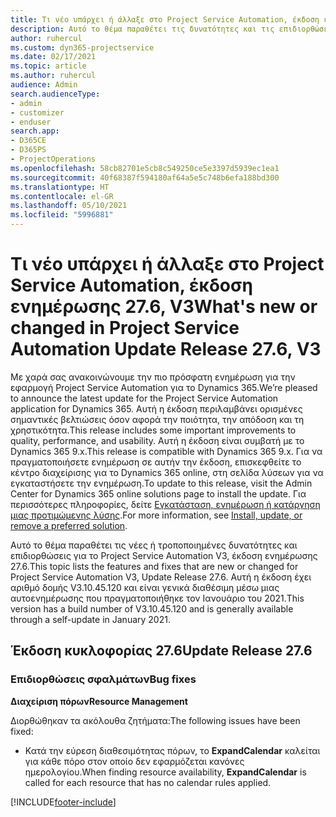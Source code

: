 ```yaml
---
title: Τι νέο υπάρχει ή άλλαξε στο Project Service Automation, έκδοση ενημέρωσης 27.6 Hotfix, V3
description: Αυτό το θέμα παραθέτει τις δυνατότητες και τις επιδιορθώσεις που είναι διαθέσιμες για το Project Service Automation V3, έκδοση ενημέρωσης 27.6 Hotfix, V3.
author: ruhercul
ms.custom: dyn365-projectservice
ms.date: 02/17/2021
ms.topic: article
ms.author: ruhercul
audience: Admin
search.audienceType:
- admin
- customizer
- enduser
search.app:
- D365CE
- D365PS
- ProjectOperations
ms.openlocfilehash: 58cb82701e5cb8c549250ce5e3397d5939ec1ea1
ms.sourcegitcommit: 40f68387f594180af64a5e5c748b6efa188bd300
ms.translationtype: HT
ms.contentlocale: el-GR
ms.lasthandoff: 05/10/2021
ms.locfileid: "5996881"
---
```

# <a name="whats-new-or-changed-in-project-service-automation-update-release-276-v3"></a><span data-ttu-id="c55ef-103">Τι νέο υπάρχει ή άλλαξε στο Project Service Automation, έκδοση ενημέρωσης 27.6, V3</span><span class="sxs-lookup"><span data-stu-id="c55ef-103">What's new or changed in Project Service Automation Update Release 27.6, V3</span></span>

<span data-ttu-id="c55ef-104">Με χαρά σας ανακοινώνουμε την πιο πρόσφατη ενημέρωση για την εφαρμογή Project Service Automation για το Dynamics 365.</span><span class="sxs-lookup"><span data-stu-id="c55ef-104">We’re pleased to announce the latest update for the Project Service Automation application for Dynamics 365.</span></span> <span data-ttu-id="c55ef-105">Αυτή η έκδοση περιλαμβάνει ορισμένες σημαντικές βελτιώσεις όσον αφορά την ποιότητα, την απόδοση και τη χρηστικότητα.</span><span class="sxs-lookup"><span data-stu-id="c55ef-105">This release includes some important improvements to quality, performance, and usability.</span></span> <span data-ttu-id="c55ef-106">Αυτή η έκδοση είναι συμβατή με το Dynamics 365 9.x.</span><span class="sxs-lookup"><span data-stu-id="c55ef-106">This release is compatible with Dynamics 365 9.x.</span></span> <span data-ttu-id="c55ef-107">Για να πραγματοποιήσετε ενημέρωση σε αυτήν την έκδοση, επισκεφθείτε το κέντρο διαχείρισης για το Dynamics 365 online, στη σελίδα λύσεων για να εγκαταστήσετε την ενημέρωση.</span><span class="sxs-lookup"><span data-stu-id="c55ef-107">To update to this release, visit the Admin Center for Dynamics 365 online solutions page to install the update.</span></span> <span data-ttu-id="c55ef-108">Για περισσότερες πληροφορίες, δείτε [Εγκατάσταση, ενημέρωση ή κατάργηση μιας προτιμώμενης λύσης](/power-platform/admin/install-remove-preferred-solution).</span><span class="sxs-lookup"><span data-stu-id="c55ef-108">For more information, see [Install, update, or remove a preferred solution](/power-platform/admin/install-remove-preferred-solution).</span></span>

<span data-ttu-id="c55ef-109">Αυτό το θέμα παραθέτει τις νέες ή τροποποιημένες δυνατότητες και επιδιορθώσεις για το Project Service Automation V3, έκδοση ενημέρωσης 27.6.</span><span class="sxs-lookup"><span data-stu-id="c55ef-109">This topic lists the features and fixes that are new or changed for Project Service Automation V3, Update Release 27.6.</span></span> <span data-ttu-id="c55ef-110">Αυτή η έκδοση έχει αριθμό δομής V3.10.45.120 και είναι γενικά διαθέσιμη μέσω μιας αυτοενημέρωσης που πραγματοποιήθηκε τον Ιανουάριο του 2021.</span><span class="sxs-lookup"><span data-stu-id="c55ef-110">This version has a build number of V3.10.45.120 and is generally available through a self-update in January 2021.</span></span>

## <a name="update-release-276"></a><span data-ttu-id="c55ef-111">Έκδοση κυκλοφορίας 27.6</span><span class="sxs-lookup"><span data-stu-id="c55ef-111">Update Release 27.6</span></span>

### <a name="bug-fixes"></a><span data-ttu-id="c55ef-112">Επιδιορθώσεις σφαλμάτων</span><span class="sxs-lookup"><span data-stu-id="c55ef-112">Bug fixes</span></span>


<span data-ttu-id="c55ef-113">**Διαχείριση πόρων**</span><span class="sxs-lookup"><span data-stu-id="c55ef-113">**Resource Management**</span></span>

<span data-ttu-id="c55ef-114">Διορθώθηκαν τα ακόλουθα ζητήματα:</span><span class="sxs-lookup"><span data-stu-id="c55ef-114">The following issues have been fixed:</span></span>

- <span data-ttu-id="c55ef-115">Κατά την εύρεση διαθεσιμότητας πόρων, το **ExpandCalendar** καλείται για κάθε πόρο στον οποίο δεν εφαρμόζεται κανόνες ημερολογίου.</span><span class="sxs-lookup"><span data-stu-id="c55ef-115">When finding resource availability, **ExpandCalendar** is called for each resource that has no calendar rules applied.</span></span>


[!INCLUDE[footer-include](../includes/footer-banner.md)]